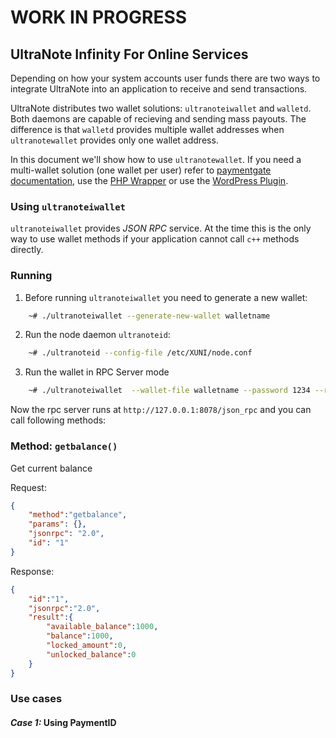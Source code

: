 # WORK IN PROGRESS
## UltraNote Infinity For Online Services 

Depending on how your system accounts user funds there are two ways to integrate UltraNote into an application to receive and send transactions.

UltraNote distributes two wallet solutions: `ultranoteiwallet` and `walletd`. Both daemons are capable of recieving and sending mass payouts. The difference is that `walletd` provides multiple wallet addresses when `ultranotewallet` provides only one wallet address. 

In this document we'll show how to use  `ultranotewallet`. If you need a multi-wallet solution (one wallet per user) refer to [paymentgate documentation](./paymentgate.md), use the [PHP Wrapper](https://github.com/xun-project/UltraNote-RPC-PHP) or use the [WordPress Plugin](https://github.com/xun-project/UltraNote-WP-PaymentGateway).



### Using `ultranoteiwallet`

`ultranoteiwallet` provides *JSON RPC* service. At the time this is the only way to use wallet methods if your application cannot call `c++` methods directly. 


### Running

1. Before running `ultranoteiwallet` you need to generate a new wallet:

```sh
	~# ./ultranoteiwallet --generate-new-wallet walletname

```

2. Run the node daemon `ultranoteid`:

```sh
	~# ./ultranoteid --config-file /etc/XUNI/node.conf
```   

3. Run the wallet in RPC Server mode

```sh
	~# ./ultranoteiwallet  --wallet-file walletname --password 1234 --rpc-bind-port 8078 --rpc-user test --rpc-password 1234
``` 

Now the rpc server runs at `http://127.0.0.1:8078/json_rpc` and you can call following methods:


### Method: `getbalance()`
Get current balance

Request:
```json
{
	"method":"getbalance", 
	"params": {},
	"jsonrpc": "2.0", 
	"id": "1"
}
```


Response:
```json
{
	"id":"1",
	"jsonrpc":"2.0",
	"result":{
		"available_balance":1000,
		"balance":1000,
		"locked_amount":0,
		"unlocked_balance":0
	}
}
```


### Use cases

#### _Case 1:_ Using PaymentID 
